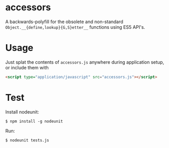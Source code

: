 # accessors

A backwards-polyfill for the obsolete and non-standard `Object.__{define,lookup}{G,S}etter__` functions using ES5 API's.

# Usage

Just splat the contents of `accessors.js` anywhere during application setup, or include them with

```html
<script type="application/javascript" src="accessors.js"></script>
```
# Test

Install nodeunit:

```
$ npm install -g nodeunit
```

Run:

```
$ nodeunit tests.js
```

